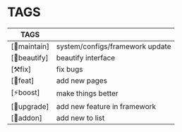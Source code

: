 # TAGS


| TAGS  |   |
|---|---|
| [🧻maintain]  | system/configs/framework update |
| [🌈beautify]  | beautify interface              |
| [⚒️fix]       | fix bugs                        |
| [🎉feat]      | add new pages                   |
| [⚡boost]     | make things better              |
| [🌟upgrade]   | add new feature in framework    |
| [🍕addon]     | add new to list                 |